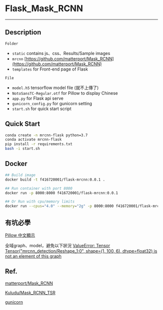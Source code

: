 # Flask_Mask_RCNN

***
## Description
`Folder`
* `static` contains js、css、Results/Sample images
* `mrcnn` [https://github.com/matterport/Mask_RCNN](https://github.com/matterport/Mask_RCNN)
* `templates` for Front-end page of Flask

`File`
* `model.h5` tensorflow model file (就不上傳了)
* `NotoSansTC-Regular.otf` for Pillow to display Chinese
* `app.py` for Flask api serve
* `gunicorn_config.py` for gunicorn setting
* `start.sh` for quick start script

## Quick Start
```bash
conda create -n mrcnn-flask python=3.7
conda activate mrcnn-flask
pip install -r requirements.txt
bash -i start.sh
```

## Docker
```bash
## Build image
docker build -t f416720001/flask-mrcnn:0.0.1 .

## Run container with port 8000
docker run -p 8000:8000 f416720001/flask-mrcnn:0.0.1

## Or Run with cpu/memory limits
docker run --cpus="4.0" --memory="2g" -p 8000:8000 f416720001/flask-mrcnn:0.0.1
```

## 有坑必學
[Pillow 中文顯示](https://pillow.readthedocs.io/en/stable/reference/ImageFont.html)

全域graph、model，避免以下狀況
[ValueError: Tensor Tensor("mrcnn_detection/Reshape_1:0", shape=(1, 100, 6), dtype=float32) is not an element of this graph](https://github.com/keras-team/keras/issues/2397#issuecomment-254919212)

## Ref.
[matterport/Mask_RCNN](https://github.com/matterport/Mask_RCNN)

[Kuludu/Mask_RCNN_TSR](https://github.com/Kuludu/Mask_RCNN_TSR)

[gunicorn](https://docs.gunicorn.org/en/stable/settings.html)
